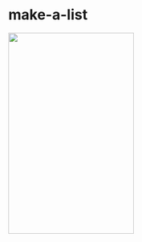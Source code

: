 # make-a-list

<img src="https://user-images.githubusercontent.com/88663603/163695879-67aca654-7fac-4008-88f5-b81f76545f5c.gif" width="250" height="400" />

